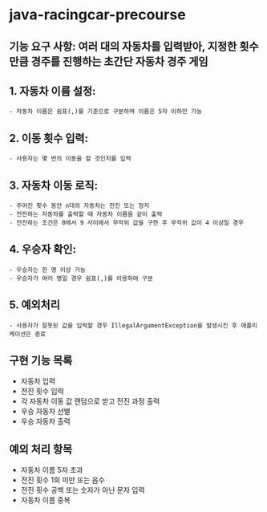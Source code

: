 # java-racingcar-precourse

## 기능 요구 사항: 여러 대의 자동차를 입력받아, 지정한 횟수만큼 경주를 진행하는 초간단 자동차 경주 게임

## 1. 자동차 이름 설정: 
    - 자동차 이름은 쉼표(,)를 기준으로 구분하며 이름은 5자 이하만 가능
## 2. 이동 횟수 입력:
    - 사용자는 몇 번의 이동을 할 것인지를 입력
## 3. 자동차 이동 로직:
    - 주어진 횟수 동안 n대의 자동차는 전진 또는 정지
    - 전진하는 자동차를 출력할 때 자동차 이름을 같이 출력
    - 전진하는 조건은 0에서 9 사이에서 무작위 값을 구한 후 무작위 값이 4 이상일 경우
## 4. 우승자 확인:
    - 우승자는 한 명 이상 가능
    - 우승자가 여러 명일 경우 쉼표(,)를 이용하여 구분
## 5. 예외처리
    - 사용자가 잘못된 값을 입력할 경우 IllegalArgumentException을 발생시킨 후 애플리케이션은 종료

## 구현 기능 목록
- 자동차 입력
- 전진 횟수 입력
- 각 자동차 이동 값 랜덤으로 받고 전진 과정 출력
- 우승 자동차 선별
- 우승 자동차 출력

## 예외 처리 항목
- 자동차 이름 5자 초과
- 전진 횟수 1회 미만 또는 음수
- 전진 횟수 공백 또는 숫자가 아닌 문자 입력
- 자동차 이름 중복